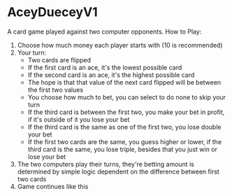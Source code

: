 # AceyDueceyV1
A card game played against two computer opponents.
How to Play:
  1. Choose how much money each player starts with (10 is recommended)
  2. Your turn:
      - Two cards are flipped
      - If the first card is an ace, it's the lowest possible card
      - If the second card is an ace, it's the highest possible card
      - The hope is that that value of the next card flipped will be between the first two values
      - You choose how much to bet, you can select to do none to skip your turn
      - If the third card is between the first two, you make your bet in profit, if it's outside of it you lose your bet
      - If the third card is the same as one of the first two, you lose double your bet
      - If the first two cards are the same, you guess higher or lower, if the third card is the same, you lose triple, besides that you just win or lose your bet
  3. The two computers play their turns, they're betting amount is determined by simple logic dependent on the difference between first two cards
  4. Game continues like this
